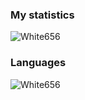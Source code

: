 ### My statistics
<p align="left"><img src="https://github-readme-stats.vercel.app/api?username=White656&show_icons=true&theme=tokyonight" alt="White656"/></p>
<!--radical, merko, tokyonight-->

### Languages
<p align="left"><img src="https://github-readme-stats.vercel.app/api/top-langs/?username=White656&show_icons=true&theme=tokyonight" alt="White656"/></p>
